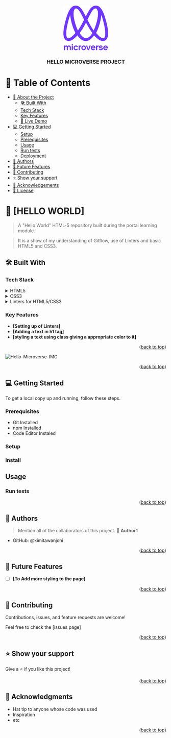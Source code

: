 <a name="readme-top"></a>

<div align="center">

  <img src="murple_logo.png" alt="logo" width="140"  height="auto" />
  <br/>

  <h3><b>HELLO MICROVERSE PROJECT</b></h3>

</div>

<!-- TABLE OF CONTENTS -->

# 📗 Table of Contents

- [📖 About the Project](#about-project)
  - [🛠 Built With](#built-with)
  - [Tech Stack](#tech-stack)
  - [Key Features](#key-features)
  - [🚀 Live Demo](#live-demo)
- [💻 Getting Started](#getting-started)
  - [Setup](#setup)
  - [Prerequisites](#prerequisites)
  - [Usage](#usage)
  - [Run tests](#run-tests)
  - [Deployment](#triangular_flag_on_post-deployment)
- [👥 Authors](#authors)
- [🔭 Future Features](#future-features)
- [🤝 Contributing](#contributing)
- [⭐️ Show your support](#support)
- [🙏 Acknowledgements](#acknowledgements)
- [📝 License](#license)

<!-- PROJECT DESCRIPTION -->

# 📖 [HELLO WORLD] <a name="about-project"></a>

> A "Hello World" HTML-5 repository built during the portal learning module.

> It is a show of my understanding of Gitflow, use of Linters and basic HTML5 and CSS3.

## 🛠 Built With <a name="built-with"></a>

### Tech Stack <a name="tech-stack"></a>

<details>
  <summary>HTML5</summary>
</details>

<details>
  <summary>CSS3</summary>
</details>

<details>
<summary>Linters for HTML5/CSS3</summary>
</details>

<!-- Features -->

### Key Features <a name="key-features"></a>

- **[Setting up of Linters]**
- **[Adding a text in h1 tag]**
- **[styling a text using class giving a appropriate color to it]**

<p align="right">(<a href="#readme-top">back to top</a>)</p>

<!-- LIVE DEMO -->

<img src="Hello-Microverse-Project.png" alt="Hello-Microverse-IMG" width="auto"  height="auto" />

<p align="right">(<a href="#readme-top">back to top</a>)</p>

<!-- GETTING STARTED -->

## 💻 Getting Started <a name="getting-started"></a>

To get a local copy up and running, follow these steps.

### Prerequisites

- Git Installed
- npm Installed
- Code Editor Instaled

### Setup

### Install


## Usage

### Run tests

<p align="right">(<a href="#readme-top">back to top</a>)</p>

<!-- AUTHORS -->

## 👥 Authors <a name="authors"></a>

> Mention all of the collaborators of this project.
> 👤 **Author1**

- GitHub: @kimitawanjohi

<p align="right">(<a href="#readme-top">back to top</a>)</p>

## 🔭 Future Features <a name="future-features"></a>

- [ ] **[To Add more styling to the page]**

<p align="right">(<a href="#readme-top">back to top</a>)</p>

<!-- CONTRIBUTING -->

## 🤝 Contributing <a name="contributing"></a>

Contributions, issues, and feature requests are welcome!

Feel free to check the [issues page]

<p align="right">(<a href="#readme-top">back to top</a>)</p>

<!-- SUPPORT -->

## ⭐️ Show your support <a name="support"></a>

Give a ⭐️ if you like this project!

<p align="right">(<a href="#readme-top">back to top</a>)</p>

<!-- ACKNOWLEDGEMENTS -->

## 🙏 Acknowledgments <a name="acknowledgements"></a>

- Hat tip to anyone whose code was used
- Inspiration
- etc

<p align="right">(<a href="#readme-top">back to top</a>)</p>
